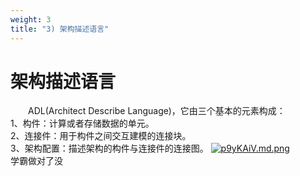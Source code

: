```yaml
---
weight: 3
title: "3) 架构描述语言"
---
```


# 架构描述语言
&emsp;&emsp;ADL(Architect Describe Language)，它由三个基本的元素构成：\
1、构件：计算或者存储数据的单元。\
2、连接件：用于构件之间交互建模的连接块。\
3、架构配置：描述架构的构件与连接件的连接图。
[![p9yKAiV.md.png](https://s1.ax1x.com/2023/05/12/p9yKAiV.md.png)](https://imgse.com/i/p9yKAiV)\
学霸做对了没